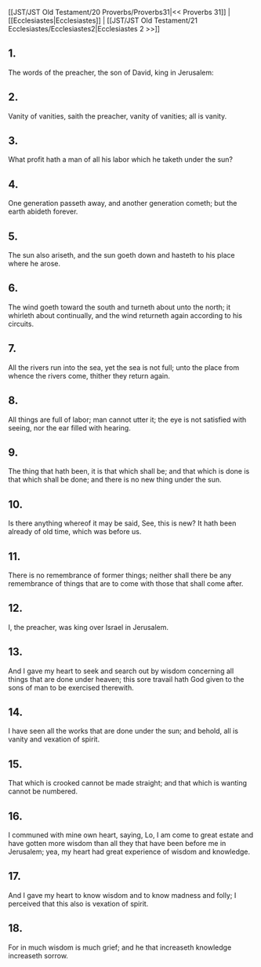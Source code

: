 [[JST/JST Old Testament/20 Proverbs/Proverbs31|<< Proverbs 31]] | [[Ecclesiastes|Ecclesiastes]] | [[JST/JST Old Testament/21 Ecclesiastes/Ecclesiastes2|Ecclesiastes 2 >>]]
## 1.
The words of the preacher, the son of David, king in Jerusalem:
## 2.
Vanity of vanities, saith the preacher, vanity of vanities; all is vanity.
## 3.
What profit hath a man of all his labor which he taketh under the sun?
## 4.
One generation passeth away, and another generation cometh; but the earth abideth forever.
## 5.
The sun also ariseth, and the sun goeth down and hasteth to his place where he arose.
## 6.
The wind goeth toward the south and turneth about unto the north; it whirleth about continually, and the wind returneth again according to his circuits.
## 7.
All the rivers run into the sea, yet the sea is not full; unto the place from whence the rivers come, thither they return again.
## 8.
All things are full of labor; man cannot utter it; the eye is not satisfied with seeing, nor the ear filled with hearing.
## 9.
The thing that hath been, it is that which shall be; and that which is done is that which shall be done; and there is no new thing under the sun.
## 10.
Is there anything whereof it may be said, See, this is new? It hath been already of old time, which was before us.
## 11.
There is no remembrance of former things; neither shall there be any remembrance of things that are to come with those that shall come after.
## 12.
I, the preacher, was king over Israel in Jerusalem.
## 13.
And I gave my heart to seek and search out by wisdom concerning all things that are done under heaven; this sore travail hath God given to the sons of man to be exercised therewith.
## 14.
I have seen all the works that are done under the sun; and behold, all is vanity and vexation of spirit.
## 15.
That which is crooked cannot be made straight; and that which is wanting cannot be numbered.
## 16.
I communed with mine own heart, saying, Lo, I am come to great estate and have gotten more wisdom than all they that have been before me in Jerusalem; yea, my heart had great experience of wisdom and knowledge.
## 17.
And I gave my heart to know wisdom and to know madness and folly; I perceived that this also is vexation of spirit.
## 18.
For in much wisdom is much grief; and he that increaseth knowledge increaseth sorrow.


